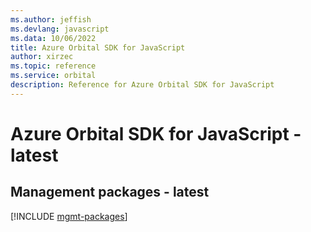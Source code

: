 ```yaml
---
ms.author: jeffish
ms.devlang: javascript
ms.data: 10/06/2022
title: Azure Orbital SDK for JavaScript
author: xirzec
ms.topic: reference
ms.service: orbital
description: Reference for Azure Orbital SDK for JavaScript
---
```

# Azure Orbital SDK for JavaScript - latest

## Management packages - latest
[!INCLUDE [mgmt-packages](orbital-mgmt-index.md)]